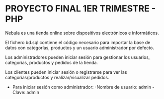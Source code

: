 # PROYECTO FINAL 1ER TRIMESTRE - PHP
Nebula es una tienda online sobre dispositivos electrónicos e informáticos. 

El fichero bd.sql contiene el código necesario para importar la base de datos con categorías, productos y un usuario administrador por defecto.

Los administradores pueden iniciar sesión para gestionar los usuarios, categorías, productos y pedidos de la tienda. 

Los clientes pueden iniciar sesión o registrarse para ver las categorías/productos y realizar/visualizar pedidos.

- Para iniciar sesión como administrador:
-Nombre de usuario: admin
-Clave: admin

